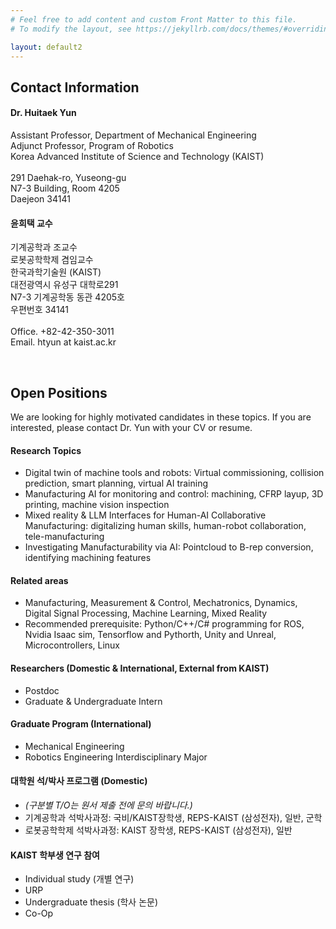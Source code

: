 ```yaml
---
# Feel free to add content and custom Front Matter to this file.
# To modify the layout, see https://jekyllrb.com/docs/themes/#overriding-theme-defaults

layout: default2
---
```


## Contact Information

#### Dr. Huitaek Yun

Assistant Professor, Department of Mechanical Engineering<br />
Adjunct Professor, Program of Robotics<br />
Korea Advanced Institute of Science and Technology (KAIST)<br />
<br>
291 Daehak-ro, Yuseong-gu <br />
N7-3 Building, Room 4205<br />
Daejeon 34141


#### 윤희택 교수

기계공학과 조교수<br />
로봇공학학제 겸임교수<br />
한국과학기술원 (KAIST)<br />
대전광역시 유성구 대학로291 <br />N7-3 기계공학동 동관 4205호 <br />우편번호 34141
<br>
<br>
Office. +82-42-350-3011<br />
Email. htyun at kaist.ac.kr<br />

<br>


## Open Positions

We are looking for highly motivated candidates in these topics. If you are interested, please contact Dr. Yun with your CV or resume.

#### Research Topics
 * Digital twin of machine tools and robots: Virtual commissioning,  collision prediction, smart planning, virtual AI training 
 * Manufacturing AI for monitoring and control: machining, CFRP layup, 3D printing, machine vision inspection
 * Mixed reality & LLM Interfaces for Human-AI Collaborative Manufacturing: digitalizing human skills, human-robot collaboration, tele-manufacturing
 * Investigating Manufacturability via AI: Pointcloud to B-rep conversion, identifying machining features    
 
#### Related areas
 * Manufacturing, Measurement & Control, Mechatronics, Dynamics, Digital Signal Processing, Machine Learning, Mixed Reality
 * Recommended prerequisite: Python/C++/C# programming for ROS, Nvidia Isaac sim, Tensorflow and Pythorth, Unity and Unreal, Microcontrollers, Linux

#### Researchers (Domestic & International, External from KAIST)
 * Postdoc
 * Graduate & Undergraduate Intern  

#### Graduate Program (International)
 * Mechanical Engineering
 * Robotics Engineering Interdisciplinary Major

#### 대학원 석/박사 프로그램 (Domestic)

 * _(구분별 T/O는 원서 제출 전에 문의 바랍니다.)_
 * 기계공학과 석박사과정: 국비/KAIST장학생, REPS-KAIST (삼성전자), 일반, 군학
 * 로봇공학학제 석박사과정: KAIST 장학생, REPS-KAIST (삼성전자), 일반

#### KAIST 학부생 연구 참여
 * Individual study (개별 연구)
 * URP
 * Undergraduate thesis (학사 논문)
 * Co-Op


 
 